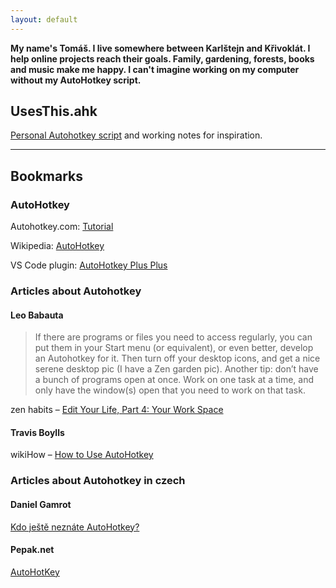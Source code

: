 ```yaml
---
layout: default
---
```


**My name's Tomáš. I live somewhere between Karlštejn and Křivoklát. I help online projects reach their goals. Family, gardening, forests, books and music make me happy. I can't imagine working on my computer without my AutoHotkey script.**


## UsesThis.ahk
[Personal Autohotkey script](https://github.com/tomassibek/UsesThis/blob/main/UsesThis.ahk) and working notes for inspiration.

___

## Bookmarks

### AutoHotkey
Autohotkey.com: [Tutorial](https://www.autohotkey.com/docs/v2/Tutorial.htm)

Wikipedia: [AutoHotkey](https://en.wikipedia.org/wiki/AutoHotkey)

VS Code plugin: [AutoHotkey Plus Plus](https://github.com/mark-wiemer/vscode-autohotkey-plus-plus)


### Articles about Autohotkey

#### Leo Babauta

> If there are programs or files you need to access regularly, you can put them in your Start menu (or equivalent), or even better, develop an Autohotkey for it. Then turn off your desktop icons, and get a nice serene desktop pic (I have a Zen garden pic). Another tip: don’t have a bunch of programs open at once. Work on one task at a time, and only have the window(s) open that you need to work on that task.

zen habits – [Edit Your Life, Part 4: Your Work Space](https://zenhabits.net/edit-your-life-part-4-your-work-space/)

#### Travis Boylls
wikiHow – [How to Use AutoHotkey](https://www.wikihow.com/Use-AutoHotkey)


### Articles about Autohotkey in czech

#### Daniel Gamrot
[Kdo ještě neznáte AutoHotkey?](https://web.archive.org/web/20220925071101/https://danielgamrot.cz/autohotkey-automatizace-psani-klavesove-zkratky/)

#### Pepak.net
[AutoHotKey](https://web.archive.org/web/20210117084211/https://www.pepak.net/software/autohotkey)


&nbsp;
&nbsp;